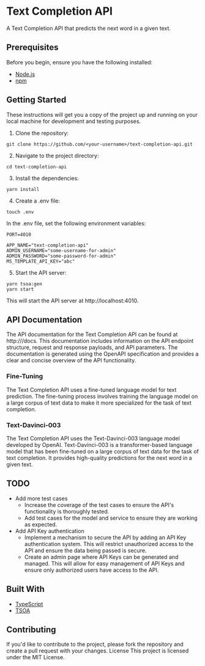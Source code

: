 # Text Completion API
A Text Completion API that predicts the next word in a given text.

## Prerequisites
Before you begin, ensure you have the following installed:
* [Node.js](https://nodejs.org/en/docs/)
* [npm](https://docs.npmjs.com/)

## Getting Started
These instructions will get you a copy of the project up and running on your local machine for development and testing purposes.
1. Clone the repository:

```
git clone https://github.com/<your-username>/text-completion-api.git 
```
2. Navigate to the project directory:

```
cd text-completion-api 
```
3. Install the dependencies:
```
yarn install 
```
4. Create a .env file:
```
touch .env 
```
In the .env file, set the following environment variables:
```
PORT=4010

APP_NAME="text-completion-api"
ADMIN_USERNAME="some-username-for-admin"
ADMIN_PASSWORD="some-password-for-admin"
MS_TEMPLATE_API_KEY="abc"
```
5. Start the API server:
```
yarn tsoa:gen
yarn start 
```
This will start the API server at http://localhost:4010.

## API Documentation
The API documentation for the Text Completion API can be found at http://<root-url>/docs. This documentation includes information on the API endpoint structure, request and response payloads, and API parameters. The documentation is generated using the OpenAPI specification and provides a clear and concise overview of the API functionality.

### Fine-Tuning
The Text Completion API uses a fine-tuned language model for text prediction. The fine-tuning process involves training the language model on a large corpus of text data to make it more specialized for the task of text completion.

### Text-Davinci-003
The Text Completion API uses the Text-Davinci-003 language model developed by OpenAI. Text-Davinci-003 is a transformer-based language model that has been fine-tuned on a large corpus of text data for the task of text completion. It provides high-quality predictions for the next word in a given text.

## TODO
* Add more test cases
    - Increase the coverage of the test cases to ensure the API's functionality is thoroughly tested.
    - Add test cases for the model and service to ensure they are working as expected.
* Add API Key authentication
    - Implement a mechanism to secure the API by adding an API Key authentication system. This will restrict unauthorized access to the API and ensure the data being passed is secure.
    - Create an admin page where API Keys can be generated and managed. This will allow for easy management of API Keys and ensure only authorized users have access to the API.


## Built With

- [TypeScript](https://www.typescriptlang.org/) 
- [TSOA](https://github.com/lukeautry/tsoa)

## Contributing
If you'd like to contribute to the project, please fork the repository and create a pull request with your changes.
License
This project is licensed under the MIT License.